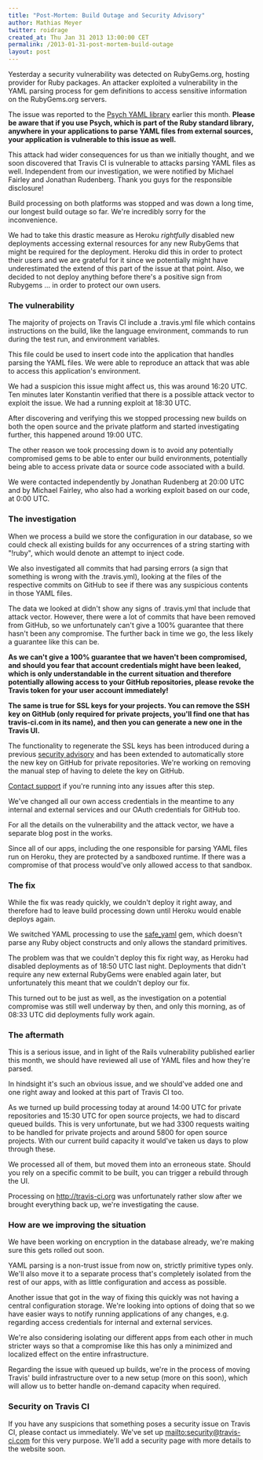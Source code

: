 ```yaml
---
title: "Post-Mortem: Build Outage and Security Advisory"
author: Mathias Meyer
twitter: roidrage
created_at: Thu Jan 31 2013 13:00:00 CET
permalink: /2013-01-31-post-mortem-build-outage
layout: post
---
```

Yesterday a security vulnerability was detected on RubyGems.org, hosting
provider for Ruby packages. An attacker exploited a vulnerability in the YAML
parsing process for gem definitions to access sensitive information on the
RubyGems.org servers.

The issue was reported to the [Psych YAML
library](https://github.com/tenderlove/psych/issues/119) earlier this month.
**Please be aware that if you use Psych, which is part of the Ruby standard
library, anywhere in your applications to parse YAML files from external
sources, your application is vulnerable to this issue as well.**

This attack had wider consequences for us than we initially thought, and we soon
discovered that Travis CI is vulnerable to attacks parsing YAML files as well.
Independent from our investigation, we were notified by Michael Fairley and
Jonathan Rudenberg. Thank you guys for the responsible disclosure!

Build processing on both platforms was stopped and was down a long time, our
longest build outage so far. We're incredibly sorry for the inconvenience.

We had to take this drastic measure as Heroku *rightfully* disabled new deployments 
accessing external resources for any new RubyGems that might be required for the
deployment. Heroku did this in order to protect their users and we are grateful for it
since we potentially might have underestimated the extend of this part of the issue at that point.
Also, we decided to not deploy anything before there's a positive sign from Rubygems ...
in order to protect our own users.

### The vulnerability

The majority of projects on Travis CI include a .travis.yml file which contains
instructions on the build, like the language environment, commands to run during
the test run, and environment variables.

This file could be used to insert code into the application that handles parsing
the YAML files. We were able to reproduce an attack that was able to access this
application's environment.

We had a suspicion this issue might affect us, this was around 16:20 UTC. Ten
minutes later Konstantin verified that there is a possible attack vector to
exploit the issue. We had a running exploit at 18:30 UTC.

After discovering and verifying this we stopped processing new builds on both
the open source and the private platform and started investigating further, this
happened around 19:00 UTC.

The other reason we took processing down is to avoid any potentially compromised
gems to be able to enter our build environments, potentially being able to
access private data or source code associated with a build.

We were contacted independently by Jonathan Rudenberg at 20:00 UTC and by
Michael Fairley, who also had a working exploit based on our code, at 0:00 UTC.

### The investigation

When we process a build we store the configuration in our database, so we could
check all existing builds for any occurrences of a string starting with "!ruby",
which would denote an attempt to inject code.

We also investigated all commits that had parsing errors (a sign that something is
wrong with the .travis.yml), looking at the files of the respective commits on
GitHub to see if there was any suspicious contents in those YAML files.

The data we looked at didn't show any signs of .travis.yml that include that
attack vector. However, there were a lot of commits that have been removed from
GitHub, so we unfortunately can't give a 100% guarantee that there hasn't been
any compromise. The further back in time we go, the less likely a guarantee like
this can be.

**As we can't give a 100% guarantee that we haven't been compromised, and should
you fear that account credentials might have been leaked, which is only
understandable in the current situation and therefore potentially allowing
access to your GitHub repositories, please revoke the Travis token for your user
account immediately!**

**The same is true for SSL keys for your projects. You can remove the SSH key on
GitHub (only required for private projects, you'll find one that has
travis-ci.com in its name), and then you can generate a new one in the Travis
UI.**

The functionality to regenerate the SSL keys has been introduced during a
previous [security
advisory](http://about.travis-ci.org/blog/2012-12-05-ssl-keys-security-issue/)
and has been extended to automatically store the new key on GitHub for private
repositories. We're working on removing the manual step of having to delete the
key on GitHub.

[Contact support](mailto:support@travis-ci.com) if you're running into any
issues after this step.

We've changed all our own access credentials in the meantime to any internal
and external services and our OAuth credentials for GitHub too.

For all the details on the vulnerability and the attack vector, we have a
separate blog post in the works.

Since all of our apps, including the one responsible for parsing YAML files run
on Heroku, they are protected by a sandboxed runtime. If there was a compromise
of that process would've only allowed access to that sandbox.

### The fix

While the fix was ready quickly, we couldn't deploy it right away, and therefore
had to leave build processing down until Heroku would enable deploys again.

We switched YAML processing to use the
[safe\_yaml](https://github.com/dtao/safe_yaml) gem, which doesn't parse any Ruby
object constructs and only allows the standard primitives.

The problem was that we couldn't deploy this fix right way, as Heroku had
disabled deployments as of 18:50 UTC last night. Deployments that didn't require
any new external RubyGems were enabled again later, but unfortunately this meant
that we couldn't deploy our fix.

This turned out to be just as well, as the investigation on a potential
compromise was still well underway by then, and only this morning, as of 08:33
UTC did deployments fully work again.

### The aftermath

This is a serious issue, and in light of the Rails vulnerability published
earlier this month, we should have reviewed all use of YAML files and how
they're parsed.

In hindsight it's such an obvious issue, and we should've added one and one
right away and looked at this part of Travis CI too.

As we turned up build processing today at around 14:00 UTC for private
repositories and 15:30 UTC for open source projects, we had to discard
queued builds. This is very unfortunate, but we had 3300 requests waiting to be
handled for private projects and around 5800 for open source projects. With our
current build capacity it would've taken us days to plow through these.

We processed all of them, but moved them into an erroneous state. Should you
rely on a specific commit to be built, you can trigger a rebuild through the UI.

Processing on <http://travis-ci.org> was unfortunately rather slow after we
brought everything back up, we're investigating the cause.

### How are we improving the situation

We have been working on encryption in the database already, we're making sure
this gets rolled out soon.

YAML parsing is a non-trust issue from now on, strictly primitive types only.
We'll also move it to a separate process that's completely isolated from the
rest of our apps, with as little configuration and access as possible.

Another issue that got in the way of fixing this quickly was not having a
central configuration storage. We're looking into options of doing that so we
have easier ways to notify running applications of any changes, e.g. regarding
access credentials for internal and external services.

We're also considering isolating our different apps from each other in much
stricter ways so that a compromise like this has only a minimized and localized
effect on the entire infrastructure.

Regarding the issue with queued up builds, we're in the process of moving
Travis' build infrastructure over to a new setup (more on this soon), which will
allow us to better handle on-demand capacity when required.

### Security on Travis CI

If you have any suspicions that something poses a security issue on Travis CI,
please contact us immediately. We've set up <mailto:security@travis-ci.com> for
this very purpose. We'll add a security page with more details to the website
soon.
